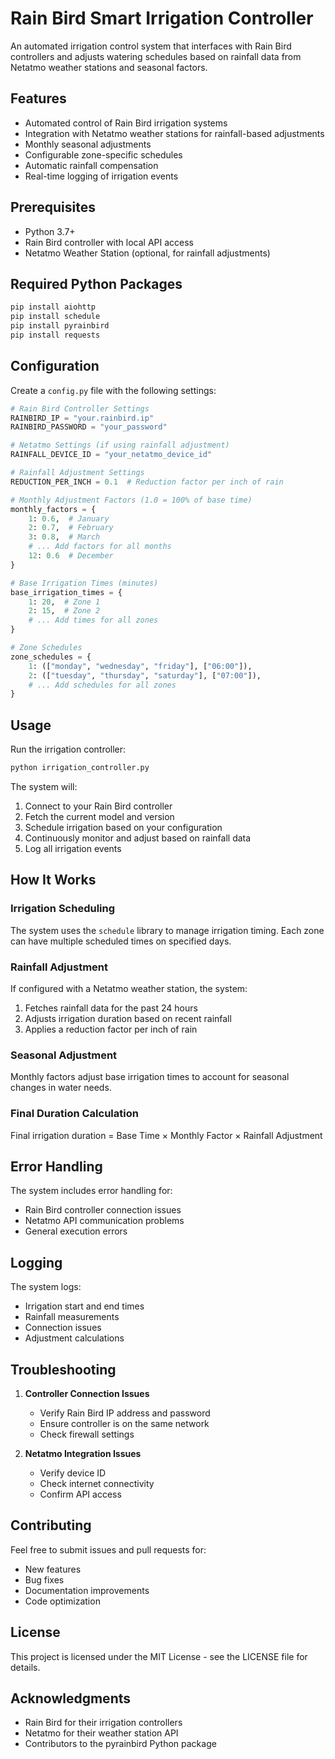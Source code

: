 # Rain Bird Smart Irrigation Controller

An automated irrigation control system that interfaces with Rain Bird controllers and adjusts watering schedules based on rainfall data from Netatmo weather stations and seasonal factors.

## Features

- Automated control of Rain Bird irrigation systems
- Integration with Netatmo weather stations for rainfall-based adjustments
- Monthly seasonal adjustments
- Configurable zone-specific schedules
- Automatic rainfall compensation
- Real-time logging of irrigation events

## Prerequisites

- Python 3.7+
- Rain Bird controller with local API access
- Netatmo Weather Station (optional, for rainfall adjustments)

## Required Python Packages

```bash
pip install aiohttp
pip install schedule
pip install pyrainbird
pip install requests
```

## Configuration

Create a `config.py` file with the following settings:

```python
# Rain Bird Controller Settings
RAINBIRD_IP = "your.rainbird.ip"
RAINBIRD_PASSWORD = "your_password"

# Netatmo Settings (if using rainfall adjustment)
RAINFALL_DEVICE_ID = "your_netatmo_device_id"

# Rainfall Adjustment Settings
REDUCTION_PER_INCH = 0.1  # Reduction factor per inch of rain

# Monthly Adjustment Factors (1.0 = 100% of base time)
monthly_factors = {
    1: 0.6,  # January
    2: 0.7,  # February
    3: 0.8,  # March
    # ... Add factors for all months
    12: 0.6  # December
}

# Base Irrigation Times (minutes)
base_irrigation_times = {
    1: 20,  # Zone 1
    2: 15,  # Zone 2
    # ... Add times for all zones
}

# Zone Schedules
zone_schedules = {
    1: (["monday", "wednesday", "friday"], ["06:00"]),
    2: (["tuesday", "thursday", "saturday"], ["07:00"]),
    # ... Add schedules for all zones
}
```

## Usage

Run the irrigation controller:

```bash
python irrigation_controller.py
```

The system will:
1. Connect to your Rain Bird controller
2. Fetch the current model and version
3. Schedule irrigation based on your configuration
4. Continuously monitor and adjust based on rainfall data
5. Log all irrigation events

## How It Works

### Irrigation Scheduling
The system uses the `schedule` library to manage irrigation timing. Each zone can have multiple scheduled times on specified days.

### Rainfall Adjustment
If configured with a Netatmo weather station, the system:
1. Fetches rainfall data for the past 24 hours
2. Adjusts irrigation duration based on recent rainfall
3. Applies a reduction factor per inch of rain

### Seasonal Adjustment
Monthly factors adjust base irrigation times to account for seasonal changes in water needs.

### Final Duration Calculation
Final irrigation duration = Base Time × Monthly Factor × Rainfall Adjustment

## Error Handling

The system includes error handling for:
- Rain Bird controller connection issues
- Netatmo API communication problems
- General execution errors

## Logging

The system logs:
- Irrigation start and end times
- Rainfall measurements
- Connection issues
- Adjustment calculations

## Troubleshooting

1. **Controller Connection Issues**
   - Verify Rain Bird IP address and password
   - Ensure controller is on the same network
   - Check firewall settings

2. **Netatmo Integration Issues**
   - Verify device ID
   - Check internet connectivity
   - Confirm API access

## Contributing

Feel free to submit issues and pull requests for:
- New features
- Bug fixes
- Documentation improvements
- Code optimization

## License

This project is licensed under the MIT License - see the LICENSE file for details.

## Acknowledgments

- Rain Bird for their irrigation controllers
- Netatmo for their weather station API
- Contributors to the pyrainbird Python package
